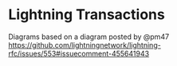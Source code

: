 # Lightning Transactions

Diagrams based on a diagram posted by @pm47 https://github.com/lightningnetwork/lightning-rfc/issues/553#issuecomment-455641943
